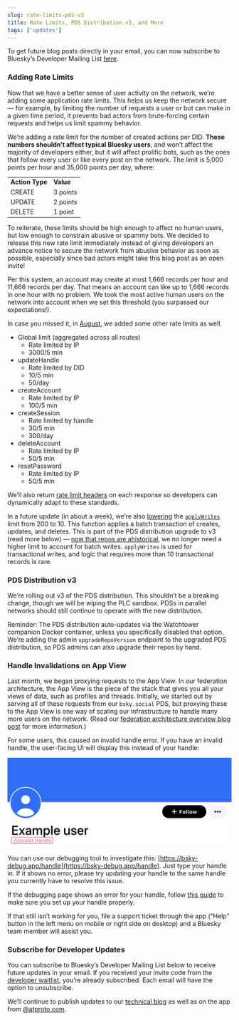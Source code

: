 ```yaml
---
slug: rate-limits-pds-v3
title: Rate Limits, PDS Distribution v3, and More
tags: ['updates']
---
```


To get future blog posts directly in your email, you can now subscribe to Bluesky’s Developer Mailing List [here](/blog/rate-limits-pds-v3#subscribe-for-developer-updates).

### Adding Rate Limits

Now that we have a better sense of user activity on the network, we’re adding some application rate limits. This helps us keep the network secure — for example, by limiting the number of requests a user or bot can make in a given time period, it prevents bad actors from brute-forcing certain requests and helps us limit spammy behavior. 

We’re adding a rate limit for the number of created actions per DID. **These numbers shouldn’t affect typical Bluesky users**, and won’t affect the majority of developers either, but it will affect prolific bots, such as the ones that follow every user or like every post on the network. The limit is 5,000 points per hour and 35,000 points per day, where:


<table>
  <tr>
   <td><strong>Action Type</strong></td>
   <td><strong>Value</strong></td>
  </tr>
  <tr>
   <td>CREATE</td>
   <td>3 points</td>
  </tr>
  <tr>
   <td>UPDATE</td>
   <td>2 points</td>
  </tr>
  <tr>
   <td>DELETE</td>
   <td>1 point</td>
  </tr>
</table>


To reiterate, these limits should be high enough to affect no human users, but low enough to constrain abusive or spammy bots. We decided to release this new rate limit immediately instead of giving developers an advance notice to secure the network from abusive behavior as soon as possible, especially since bad actors might take this blog post as an open invite!

Per this system, an account may create at most 1,666 records per hour and 11,666 records per day. That means an account can like up to 1,666 records in one hour with no problem. We took the most active human users on the network into account when we set this threshold (you surpassed our expectations!).

In case you missed it, in [August](https://bsky.app/profile/atproto.com/post/3k5ivi6or4d2r), we added some other rate limits as well. 



* Global limit (aggregated across all routes)
    * Rate limited by IP
    * 3000/5 min
* updateHandle
    * Rate limited by DID
    * 10/5 min
    * 50/day
* createAccount
    * Rate limited by IP
    * 100/5 min
* createSession
    * Rate limited by handle
    * 30/5 min
    * 300/day
* deleteAccount
    * Rate limited by IP
    * 50/5 min
* resetPassword
    * Rate limited by IP
    * 50/5 min

We’ll also return [rate limit headers](https://www.ietf.org/archive/id/draft-polli-ratelimit-headers-02.html) on each response so developers can dynamically adapt to these standards.

In a future update (in about a week), we’re also [lowering](https://github.com/bluesky-social/atproto/pull/1571) the [`applyWrites`](https://atproto.com/lexicons/com-atproto#comatprotorepo) limit from 200 to 10. This function applies a batch transaction of creates, updates, and deletes. This is part of the PDS distribution upgrade to v3 (read more below) — [now that repos are ahistorical](https://atproto.com/blog/repo-sync-update), we no longer need a higher limit to account for batch writes. `applyWrites` is used for transactional writes, and logic that requires more than 10 transactional records is rare.


### PDS Distribution v3

We’re rolling out v3 of the PDS distribution. This shouldn’t be a breaking change, though we will be wiping the PLC sandbox. PDSs in parallel networks should still continue to operate with the new distribution.

Reminder: The PDS distribution auto-updates via the Watchtower companion Docker container, unless you specifically disabled that option. We’re adding the admin `upgradeRepoVersion` endpoint to the upgraded PDS distribution, so PDS admins can also upgrade their repos by hand. 


### Handle Invalidations on App View 

Last month, we began proxying requests to the App View. In our federation architecture, the App View is the piece of the stack that gives you all your views of data, such as profiles and threads. Initially, we started out by serving all of these requests from our `bsky.social` PDS, but proxying these to the App View is one way of scaling our infrastructure to handle many more users on the network. (Read our [federation architecture overview blog post](https://blueskyweb.xyz/blog/5-5-2023-federation-architecture) for more information.)

For some users, this caused an invalid handle error. If you have an invalid handle, the user-facing UI will display this instead of your handle:

![Screenshot of a profile with an invalid handle](invalid-handle.png)

You can use our debugging tool to investigate this: [https://bsky-debug.app/handle](https://bsky-debug.app/handle). Just type your handle in. If it shows no error, please try updating your handle to the same handle you currently have to resolve this issue. 

If the debugging page shows an error for your handle, follow [this guide](https://blueskyweb.xyz/blog/4-28-2023-domain-handle-tutorial) to make sure you set up your handle properly.

If that still isn’t working for you, file a support ticket through the app (“Help” button in the left menu on mobile or right side on desktop) and a Bluesky team member will assist you.


### Subscribe for Developer Updates

You can subscribe to Bluesky’s Developer Mailing List below to receive future updates in your email. If you received your invite code from the [developer waitlist](https://atproto.com/blog/call-for-developers), you’re already subscribed. Each email will have the option to unsubscribe.

We’ll continue to publish updates to our [technical blog](https://atproto.com/blog) as well as on the app from [@atproto.com](https://bsky.app/profile/atproto.com).
